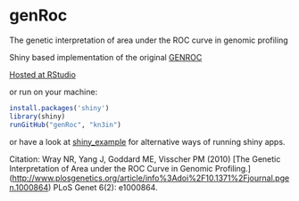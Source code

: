 genRoc
======

The genetic interpretation of area under the ROC curve in genomic profiling

Shiny based implementation of the original [GENROC](http://gump.qimr.edu.au/genroc/)

[Hosted at RStudio](http://glimmer.rstudio.com/kn3in/genRoc/)

or run on your machine:
```R
install.packages('shiny')
library(shiny)
runGitHub("genRoc", "kn3in")
```

or have a look at [shiny_example](https://github.com/rstudio/shiny_example)
for alternative ways of running shiny apps.

Citation: Wray NR, Yang J, Goddard ME, Visscher PM (2010) [The Genetic Interpretation of Area under the ROC Curve in Genomic Profiling.] (http://www.plosgenetics.org/article/info%3Adoi%2F10.1371%2Fjournal.pgen.1000864) PLoS Genet 6(2): e1000864.